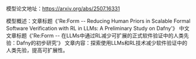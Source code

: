 模型论文地址：https://arxiv.org/abs/2507.16331

模型概述：文章标题《'Re:Form -- Reducing Human Priors in Scalable Formal Software Verification with RL in LLMs: A Preliminary Study on Dafny'》
中文文章标题《'Re:Form -- 在LLMs中通过RL减少可扩展的正式软件验证中的人类先验：Dafny的初步研究'》
文章内容：探索使用LLMs和RL技术减少软件验证中的人类先验，提高可扩展性。
